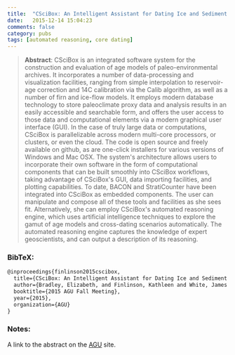```yaml
---
title:  "CSciBox: An Intelligent Assistant for Dating Ice and Sediment Cores"
date:   2015-12-14 15:04:23
comments: false
category: pubs
tags: [automated reasoning, core dating]
---
```

> **Abstract**: CSciBox is an integrated software system for the construction and evaluation of age models of paleo-environmental archives. It incorporates a number of data-processing and visualization facilities, ranging from simple interpolation to reservoir-age correction and 14C calibration via the Calib algorithm, as well as a number of firn and ice-flow models. It employs modern database technology to store paleoclimate proxy data and analysis results in an easily accessible and searchable form, and offers the user access to those data and computational elements via a modern graphical user interface (GUI). In the case of truly large data or computations, CSciBox is parallelizable across modern multi-core processors, or clusters, or even the cloud. The code is open source and freely available on github, as are one-click installers for various versions of Windows and Mac OSX. The system's architecture allows users to incorporate their own software in the form of computational components that can be built smoothly into CSciBox workflows, taking advantage of CSciBox's GUI, data importing facilities, and plotting capabilities. To date, BACON and StratiCounter have been integrated into CSciBox as embedded components.
The user can manipulate and compose all of these tools and facilities as she sees fit. Alternatively, she can employ CSciBox's automated reasoning engine, which uses artificial intelligence techniques to explore the gamut of age models and cross-dating scenarios automatically. The automated reasoning engine captures the knowledge of expert geoscientists, and can output a description of its reasoning.

### BibTeX:
``` latex
@inproceedings{finlinson2015cscibox,
  title={CSciBox: An Intelligent Assistant for Dating Ice and Sediment Cores},
  author={Bradley, Elizabeth, and Finlinson, Kathleen and White, James WC and Anderson, Kenneth A and Marchitto Jr, Thomas M and Rassbach de Vesine, Laura and Jones, Tyler R and Lindsay, Colin M and Israelsen, Brett},
  booktitle={2015 AGU Fall Meeting},
  year={2015},
  organization={AGU}
}
```

### Notes:

A link to the abstract on the [AGU][agu] site.

[agu]:      https://agu.confex.com/agu/fm15/webprogram/Paper62111.html
